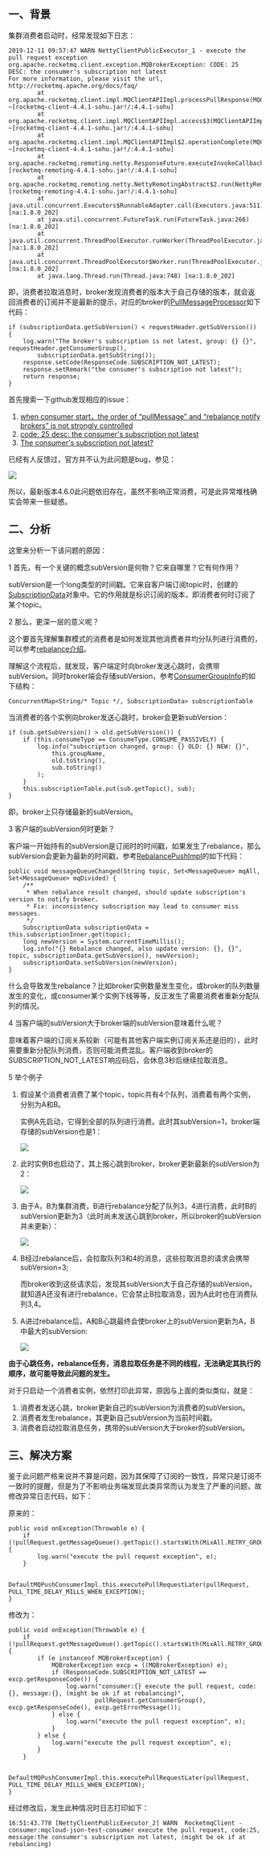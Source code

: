 ## <span id="background">一、背景</span>

集群消费者启动时，经常发现如下日志：

```
2019-12-11 09:57:47 WARN NettyClientPublicExecutor_1 - execute the pull request exception
org.apache.rocketmq.client.exception.MQBrokerException: CODE: 25  DESC: the consumer's subscription not latest
For more information, please visit the url, http://rocketmq.apache.org/docs/faq/
        at org.apache.rocketmq.client.impl.MQClientAPIImpl.processPullResponse(MQClientAPIImpl.java:645) ~[rocketmq-client-4.4.1-sohu.jar!/:4.4.1-sohu]
        at org.apache.rocketmq.client.impl.MQClientAPIImpl.access$3(MQClientAPIImpl.java:627) ~[rocketmq-client-4.4.1-sohu.jar!/:4.4.1-sohu]
        at org.apache.rocketmq.client.impl.MQClientAPIImpl$2.operationComplete(MQClientAPIImpl.java:597) ~[rocketmq-client-4.4.1-sohu.jar!/:4.4.1-sohu]
        at org.apache.rocketmq.remoting.netty.ResponseFuture.executeInvokeCallback(ResponseFuture.java:54) [rocketmq-remoting-4.4.1-sohu.jar!/:4.4.1-sohu]
        at org.apache.rocketmq.remoting.netty.NettyRemotingAbstract$2.run(NettyRemotingAbstract.java:309) [rocketmq-remoting-4.4.1-sohu.jar!/:4.4.1-sohu]
        at java.util.concurrent.Executors$RunnableAdapter.call(Executors.java:511) [na:1.8.0_202]
        at java.util.concurrent.FutureTask.run(FutureTask.java:266) [na:1.8.0_202]
        at java.util.concurrent.ThreadPoolExecutor.runWorker(ThreadPoolExecutor.java:1149) [na:1.8.0_202]
        at java.util.concurrent.ThreadPoolExecutor$Worker.run(ThreadPoolExecutor.java:624) [na:1.8.0_202]
        at java.lang.Thread.run(Thread.java:748) [na:1.8.0_202]
```

即，消费者拉取消息时，broker发现消费者的版本大于自己存储的版本，就会返回消费者的订阅并不是最新的提示，对应的broker的[PullMessageProcessor](https://github.com/apache/rocketmq/blob/master/broker/src/main/java/org/apache/rocketmq/broker/processor/PullMessageProcessor.java#L197)如下代码：

```
if (subscriptionData.getSubVersion() < requestHeader.getSubVersion()) {
    log.warn("The broker's subscription is not latest, group: {} {}", requestHeader.getConsumerGroup(),
        subscriptionData.getSubString());
    response.setCode(ResponseCode.SUBSCRIPTION_NOT_LATEST);
    response.setRemark("the consumer's subscription not latest");
    return response;
}
```

首先搜索一下github发现相应的issue：

1. [when consumer start，the order of “pullMessage” and “rebalance notify brokers” is not strongly controlled](https://github.com/apache/rocketmq/issues/363)
2. [code: 25 desc: the consumer's subscription not latest](https://github.com/apache/rocketmq/issues/370)
3. [The consumer's subscription not latest?](https://github.com/apache/rocketmq/issues/588)

已经有人反馈过，官方并不认为此问题是bug，参见：

<img src="img/3_1.png" class="img-wiki">

所以，最新版本4.6.0此问题依旧存在。虽然不影响正常消费，可是此异常堆栈确实会带来一些疑惑。

## <span id="analyse">二、分析</span>

这里来分析一下该问题的原因：

1 首先，有一个关键的概念subVersion是何物？它来自哪里？它有何作用？

subVersion是一个long类型的时间戳。它来自客户端订阅topic时，创建的[SubscriptionData](https://github.com/apache/rocketmq/blob/master/common/src/main/java/org/apache/rocketmq/common/protocol/heartbeat/SubscriptionData.java#L36)对象中。它的作用就是标识订阅的版本，即消费者何时订阅了某个topic。

2 那么，更深一层的意义呢？

这个要首先理解集群模式的消费者是如何发现其他消费者并均分队列进行消费的，可以参考[rebalance介绍](https://blog.csdn.net/a417930422/article/details/52585548)。

理解这个流程后，就发现，客户端定时向broker发送心跳时，会携带subVersion。同时broker端会存储subVersion，参考[ConsumerGroupInfo](https://github.com/apache/rocketmq/blob/master/broker/src/main/java/org/apache/rocketmq/broker/client/ConsumerGroupInfo.java#L38)的如下结构：

```
ConcurrentMap<String/* Topic */, SubscriptionData> subscriptionTable
```

当消费者的各个实例向broker发送心跳时，broker会更新subVersion：

```
if (sub.getSubVersion() > old.getSubVersion()) {
    if (this.consumeType == ConsumeType.CONSUME_PASSIVELY) {
        log.info("subscription changed, group: {} OLD: {} NEW: {}",
            this.groupName,
            old.toString(),
            sub.toString()
        );
    }
    this.subscriptionTable.put(sub.getTopic(), sub);
}
```

即，broker上只存储最新的subVersion。

3 客户端的subVersion何时更新？

客户端一开始持有的subVersion是订阅时的时间戳，如果发生了rebalance，那么subVersion会更新为最新的时间戳，参考[RebalancePushImpl](https://github.com/apache/rocketmq/blob/master/client/src/main/java/org/apache/rocketmq/client/impl/consumer/RebalancePushImpl.java#L51)的如下代码： 

```
public void messageQueueChanged(String topic, Set<MessageQueue> mqAll, Set<MessageQueue> mqDivided) {
    /**
     * When rebalance result changed, should update subscription's version to notify broker.
     * Fix: inconsistency subscription may lead to consumer miss messages.
     */
    SubscriptionData subscriptionData = this.subscriptionInner.get(topic);
    long newVersion = System.currentTimeMillis();
    log.info("{} Rebalance changed, also update version: {}, {}", topic, subscriptionData.getSubVersion(), newVersion);
    subscriptionData.setSubVersion(newVersion);
}
```

什么会导致发生rebalance？比如broker实例数量发生变化，或broker的队列数量发生的变化，或consumer某个实例下线等等，反正发生了需要消费者重新分配队列的情况。

4 当客户端的subVersion大于broker端的subVersion意味着什么呢？

意味着客户端的订阅关系较新（可能有其他客户端实例订阅关系还是旧的），此时需要重新分配队列消费，否则可能消费混乱。客户端收到broker的SUBSCRIPTION_NOT_LATEST响应码后，会休息3秒后继续拉取消息。

5 举个例子

1. 假设某个消费者消费了某个topic，topic共有4个队列，消费着有两个实例，分别为A和B。

   实例A先启动，它得到全部的队列进行消费。此时其subVersion=1，broker端存储的subVersion也是1：

   <img src="img/4_1.png" class="img-wiki">

2. 此时实例B也启动了，其上报心跳到broker，broker更新最新的subVersion为2：

   <img src="img/4_2.png" class="img-wiki">

3. 由于A，B为集群消费，B进行rebalance分配了队列3，4进行消费，此时B的subVersion更新为3（此时尚未发送心跳到broker，所以broker的subVersion并未更新）：

   <img src="img/4_3.png" class="img-wiki">

4. B经过rebalance后，会拉取队列3和4的消息，这些拉取消息的请求会携带subVersion=3;

   而broker收到这些请求后，发现其subVersion大于自己存储的subVersion，就知道A还没有进行rebalance，它会禁止B拉取消息，因为A此时也在消费队列3,4。

5. A进过rebalance后，A和B心跳最终会使broker上的subVersion更新为A，B中最大的subVersion:

   <img src="img/4_4.png" class="img-wiki">

**由于心跳任务，rebalance任务，消息拉取任务是不同的线程，无法确定其执行的顺序，故可能导致此问题的发生。** 

对于只启动一个消费者实例，依然打印此异常，原因与上面的类似类似，就是：

1. 消费者发送心跳，broker更新自己的subVersion为消费者的subVersion。
2. 消费者发生rebalance，其更新自己subVersion为当前时间戳。
3. 消费者启动拉取消息任务，携带的subVersion大于broker的subVersion。

## <span id="resolution">三、解决方案</span>

鉴于此问题严格来说并不算是问题，因为其保障了订阅的一致性，异常只是订阅不一致时的提醒，但是为了不影响业务端发现此类异常而认为发生了严重的问题，故修改异常日志代码，如下：

原来的：

```
public void onException(Throwable e) {
    if (!pullRequest.getMessageQueue().getTopic().startsWith(MixAll.RETRY_GROUP_TOPIC_PREFIX)) {
        log.warn("execute the pull request exception", e);
    }

    DefaultMQPushConsumerImpl.this.executePullRequestLater(pullRequest, PULL_TIME_DELAY_MILLS_WHEN_EXCEPTION);
}
```

修改为：

```
public void onException(Throwable e) {
    if (!pullRequest.getMessageQueue().getTopic().startsWith(MixAll.RETRY_GROUP_TOPIC_PREFIX)) {
        if (e instanceof MQBrokerException) {
            MQBrokerException excp = ((MQBrokerException) e);
            if (ResponseCode.SUBSCRIPTION_NOT_LATEST == excp.getResponseCode()) {
                log.warn("consumer:{} execute the pull request, code:{}, message:{}, (might be ok if at rebalancing)",
                        pullRequest.getConsumerGroup(), excp.getResponseCode(), excp.getErrorMessage());
            } else {
                log.warn("execute the pull request exception", e);
            }
        } else {
            log.warn("execute the pull request exception", e);
        }
    }

    DefaultMQPushConsumerImpl.this.executePullRequestLater(pullRequest, PULL_TIME_DELAY_MILLS_WHEN_EXCEPTION);
}
```



经过修改后，发生此种情况时日志打印如下：

```
16:51:43.778 [NettyClientPublicExecutor_2] WARN  RocketmqClient - consumer:mqcloud-json-test-consumer execute the pull request, code:25, message:the consumer's subscription not latest, (might be ok if at rebalancing)
```



